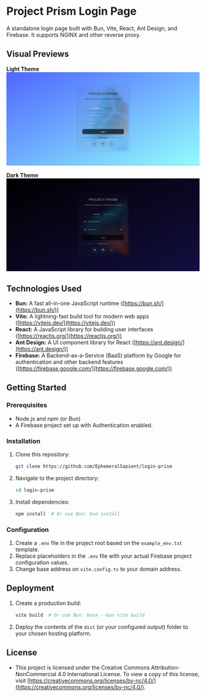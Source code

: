 # Project Prism Login Page

A standalone login page built with Bun, Vite, React, Ant Design, and Firebase.  It supports NGINX and other reverse proxy.

## Visual Previews

**Light Theme**
![Light Theme Preview](./preview_light.png)

**Dark Theme**
![Dark Theme Preview](./preview_dark.png)
## Technologies Used

*   **Bun:** A fast all-in-one JavaScript runtime ([https://bun.sh/](https://bun.sh/))
*   **Vite:** A lightning-fast build tool for modern web apps ([https://vitejs.dev/](https://vitejs.dev/))
*   **React:** A JavaScript library for building user interfaces ([https://reactjs.org/](https://reactjs.org/))
*   **Ant Design:** A UI component library for React ([https://ant.design/](https://ant.design/))
*   **Firebase:** A Backend-as-a-Service (BaaS) platform by Google for authentication and other backend features ([https://firebase.google.com/](https://firebase.google.com/))

## Getting Started

### Prerequisites

*   Node.js and npm (or Bun)
*   A Firebase project set up with Authentication enabled.

### Installation

1.  Clone this repository:
    ```bash
    git clone https://github.com/EphemeralSapient/login-prism
    ```

2.  Navigate to the project directory:
    ```bash
    cd login-prism
    ```

3.  Install dependencies:
    ```bash
    npm install  # Or use Bun: bun install
    ```

### Configuration 

1.  Create a `.env` file in the project root based on the `example_env.txt` template. 
2.  Replace placeholders in the `.env` file with your actual Firebase project configuration values.
3.  Change base address on `vite.config.ts` to your domain address.

## Deployment

1.  Create a production build:
    ```bash
    vite build  # Or use Bun: bunx --bun vite build
    ```  

 2.  Deploy the contents of the `dist` (or your configured output) folder to your chosen hosting platform.


## License

*   This project is licensed under the Creative Commons Attribution-NonCommercial 4.0 International License. To view a copy of this license, visit [https://creativecommons.org/licenses/by-nc/4.0/](https://creativecommons.org/licenses/by-nc/4.0/).


